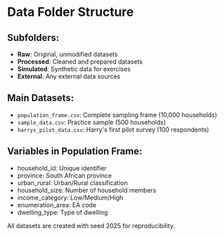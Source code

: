 # Data Folder Structure

## Subfolders:
- **Raw**: Original, unmodified datasets
- **Processed**: Cleaned and prepared datasets
- **Simulated**: Synthetic data for exercises
- **External**: Any external data sources

## Main Datasets:
- `population_frame.csv`: Complete sampling frame (10,000 households)
- `sample_data.csv`: Practice sample (500 households)
- `harrys_pilot_data.csv`: Harry's first pilot survey (100 respondents)

## Variables in Population Frame:
- household_id: Unique identifier
- province: South African province
- urban_rural: Urban/Rural classification
- household_size: Number of household members
- income_category: Low/Medium/High
- enumeration_area: EA code
- dwelling_type: Type of dwelling

All datasets are created with seed 2025 for reproducibility.

